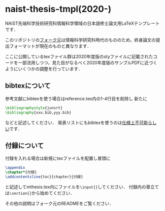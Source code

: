 naist-thesis-tmpl(2020-)
===============================

NAIST先端科学技術研究科情報科学領域の日本語修士論文用LaTeXテンプレートです．

このリポジトリの[フォーク元](https://github.com/kmiya/naist-thesis-tmpl)は情報科学研究科時代のもののため，終身論文の提出フォーマットが現在のものと異なります．

ここに公開しているtexファイル群は2020年度版のstyファイルに記載されたコードを一部流用しつつ，見た目がなるべく2020年度版のサンプルPDFに近づくようにいくつかの調整を行っています．

## bibtexについて
参考文献にbibtexを使う場合はreference.tex内の1-4行目を削除し
新たに
```tex
\bibliographystyle{junsrt}
\bibliography{xxx.bib,yyy.bib}
```
などと記述してください．
発表リストにもbibtexを使うのは[仕様上不可能らしい](https://gist.github.com/Yarakashi-Kikohshi/986bb23547866e32c8916b81099a470a)です．

## 付録について
付録を入れる場合は新規にtexファイルを配置し冒頭に
```tex
\appendix
\chapter*{付録}
\addcontentsline{toc}{chapter}{付録}
```
と記述してmthesis.tex内にファイルを`\input{}`してください．
付録内の章立ては`\section{}`から始めてください．

その他の説明はフォーク元のREADMEをご覧ください．
